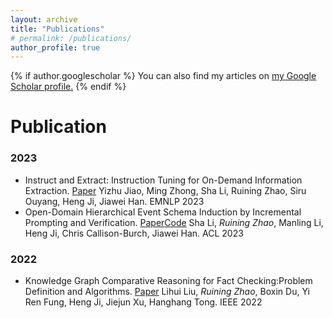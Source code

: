 ```yaml
---
layout: archive
title: "Publications"
# permalink: /publications/
author_profile: true
---
```


{% if author.googlescholar %}
  You can also find my articles on <u><a href="{{https://scholar.google.com/citations?user=WzbdiyQAAAAJ&hl=en}}">my Google Scholar profile</a>.</u>
{% endif %}

<!-- {% include base_path %}

{% for post in site.publications reversed %}
  {% include archive-single.html %}
{% endfor %} -->

# Publication

### 2023

- Instruct and Extract: Instruction Tuning for On-Demand Information Extraction. [Paper](https://arxiv.org/abs/2310.16040)
  Yizhu Jiao, Ming Zhong, Sha Li, Ruining Zhao, Siru Ouyang, Heng Ji, Jiawei Han.
  EMNLP 2023
- Open-Domain Hierarchical Event Schema Induction by Incremental Prompting and Verification. [Paper](https://arxiv.org/abs/2307.01972)[Code](https://github.com/raspberryice/inc-schema)
  Sha Li, *Ruining Zhao*, Manling Li, Heng Ji, Chris Callison-Burch, Jiawei Han.
  ACL 2023


### 2022
- Knowledge Graph Comparative Reasoning for Fact Checking:Problem Definition and Algorithms. [Paper](http://sites.computer.org/debull/A22dec/p19.pdf)
  Lihui Liu, *Ruining Zhao*, Boxin Du, Yi Ren Fung, Heng Ji, Jiejun Xu, Hanghang Tong.
  IEEE 2022
